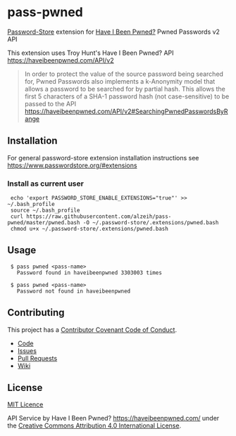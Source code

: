 # pass-pwned
[Password-Store](https://www.passwordstore.org/) extension for [Have I Been Pwned?](https://haveibeenpwned.com/) Pwned Passwords v2 API

This extension uses Troy Hunt's Have I Been Pwned? API <https://haveibeenpwned.com/API/v2>

> In order to protect the value of the source password being searched for,
> Pwned Passwords also implements a k-Anonymity model that allows a password
> to be searched for by partial hash. This allows the first 5 characters of a
> SHA-1 password hash (not case-sensitive) to be passed to the API
> <https://haveibeenpwned.com/API/v2#SearchingPwnedPasswordsByRange>

## Installation
For general password-store extension installation instructions see <https://www.passwordstore.org/#extensions>

### Install as current user

```
 echo 'export PASSWORD_STORE_ENABLE_EXTENSIONS="true"' >> ~/.bash_profile
 source ~/.bash_profile
 curl https://raw.githubusercontent.com/alzeih/pass-pwned/master/pwned.bash -O ~/.password-store/.extensions/pwned.bash
 chmod u+x ~/.password-store/.extensions/pwned.bash
```

## Usage

```
 $ pass pwned <pass-name>
   Password found in haveibeenpwned 3303003 times

 $ pass pwned <pass-name>
   Password not found in haveibeenpwned
```

## Contributing

This project has a [Contributor Covenant Code of Conduct](https://github.com/alzeih/pass-pwned/blob/master/CODE_OF_CONDUCT.md).

* [Code](https://github.com/alzeih/pass-pwned)
* [Issues](https://github.com/alzeih/pass-pwned/issues)
* [Pull Requests](https://github.com/alzeih/pass-pwned/pulls)
* [Wiki](https://github.com/alzeih/pass-pwned/wiki)

## License

[MIT Licence](https://github.com/alzeih/pass-pwned/blob/master/LICENSE)

API Service by Have I Been Pwned? <https://haveibeenpwned.com/> under the [Creative Commons Attribution 4.0 International License](https://creativecommons.org/licenses/by/4.0/).
